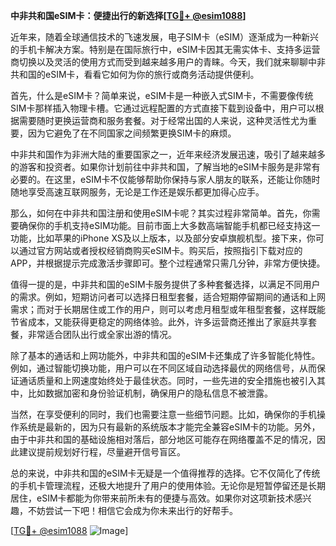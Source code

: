 **中非共和国eSIM卡：便捷出行的新选择[[TG💪+ @esim1088](https://t.me/s/esim1088)]**

近年来，随着全球通信技术的飞速发展，电子SIM卡（eSIM）逐渐成为一种新兴的手机卡解决方案。特别是在国际旅行中，eSIM卡因其无需实体卡、支持多运营商切换以及灵活的使用方式而受到越来越多用户的青睐。今天，我们就来聊聊中非共和国的eSIM卡，看看它如何为你的旅行或商务活动提供便利。

首先，什么是eSIM卡？简单来说，eSIM卡是一种嵌入式SIM卡，不需要像传统SIM卡那样插入物理卡槽。它通过远程配置的方式直接下载到设备中，用户可以根据需要随时更换运营商和服务套餐。对于经常出国的人来说，这种灵活性尤为重要，因为它避免了在不同国家之间频繁更换SIM卡的麻烦。

中非共和国作为非洲大陆的重要国家之一，近年来经济发展迅速，吸引了越来越多的游客和投资者。如果你计划前往中非共和国，了解当地的eSIM卡服务是非常有必要的。在这里，eSIM卡不仅能够帮助你保持与家人朋友的联系，还能让你随时随地享受高速互联网服务，无论是工作还是娱乐都更加得心应手。

那么，如何在中非共和国注册和使用eSIM卡呢？其实过程非常简单。首先，你需要确保你的手机支持eSIM功能。目前市面上大多数高端智能手机都已经支持这一功能，比如苹果的iPhone XS及以上版本，以及部分安卓旗舰机型。接下来，你可以通过官方网站或者授权经销商购买eSIM卡。购买后，按照指引下载对应的APP，并根据提示完成激活步骤即可。整个过程通常只需几分钟，非常方便快捷。

值得一提的是，中非共和国的eSIM卡服务提供了多种套餐选择，以满足不同用户的需求。例如，短期访问者可以选择日租型套餐，适合短期停留期间的通话和上网需求；而对于长期居住或工作的用户，则可以考虑月租型或年租型套餐，这样既能节省成本，又能获得更稳定的网络体验。此外，许多运营商还推出了家庭共享套餐，非常适合团队出行或全家出游的情况。

除了基本的通话和上网功能外，中非共和国的eSIM卡还集成了许多智能化特性。例如，通过智能切换功能，用户可以在不同区域自动选择最优的网络信号，从而保证通话质量和上网速度始终处于最佳状态。同时，一些先进的安全措施也被引入其中，比如数据加密和身份验证机制，确保用户的隐私信息不被泄露。

当然，在享受便利的同时，我们也需要注意一些细节问题。比如，确保你的手机操作系统是最新的，因为只有最新的系统版本才能完全兼容eSIM卡的功能。另外，由于中非共和国的基础设施相对落后，部分地区可能存在网络覆盖不足的情况，因此建议提前规划好行程，尽量避开信号盲区。

总的来说，中非共和国的eSIM卡无疑是一个值得推荐的选择。它不仅简化了传统的手机卡管理流程，还极大地提升了用户的使用体验。无论你是短暂停留还是长期居住，eSIM卡都能为你带来前所未有的便捷与高效。如果你对这项新技术感兴趣，不妨尝试一下吧！相信它会成为你未来出行的好帮手。

[[TG💪+ @esim1088](https://t.me/s/esim1088) ![Image](https://i.postimg.cc/4NQfJmqS/Snipaste-2025-05-13-00-14-12.png)]